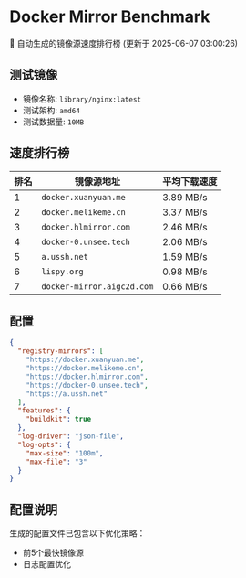 # Docker Mirror Benchmark

🚀 自动生成的镜像源速度排行榜 (更新于 2025-06-07 03:00:26)

## 测试镜像
- 镜像名称: `library/nginx:latest`
- 测试架构: `amd64`
- 测试数据量: `10MB`

## 速度排行榜
| 排名 | 镜像源地址 | 平均下载速度 |
|------|------------|--------------|
| 1 | `docker.xuanyuan.me` | 3.89 MB/s |
| 2 | `docker.melikeme.cn` | 3.37 MB/s |
| 3 | `docker.hlmirror.com` | 2.46 MB/s |
| 4 | `docker-0.unsee.tech` | 2.06 MB/s |
| 5 | `a.ussh.net` | 1.59 MB/s |
| 6 | `lispy.org` | 0.98 MB/s |
| 7 | `docker-mirror.aigc2d.com` | 0.66 MB/s |

## 配置

```json
{
  "registry-mirrors": [
    "https://docker.xuanyuan.me",
    "https://docker.melikeme.cn",
    "https://docker.hlmirror.com",
    "https://docker-0.unsee.tech",
    "https://a.ussh.net"
  ],
  "features": {
    "buildkit": true
  },
  "log-driver": "json-file",
  "log-opts": {
    "max-size": "100m",
    "max-file": "3"
  }
}
```

## 配置说明
生成的配置文件已包含以下优化策略：
- 前5个最快镜像源
- 日志配置优化

